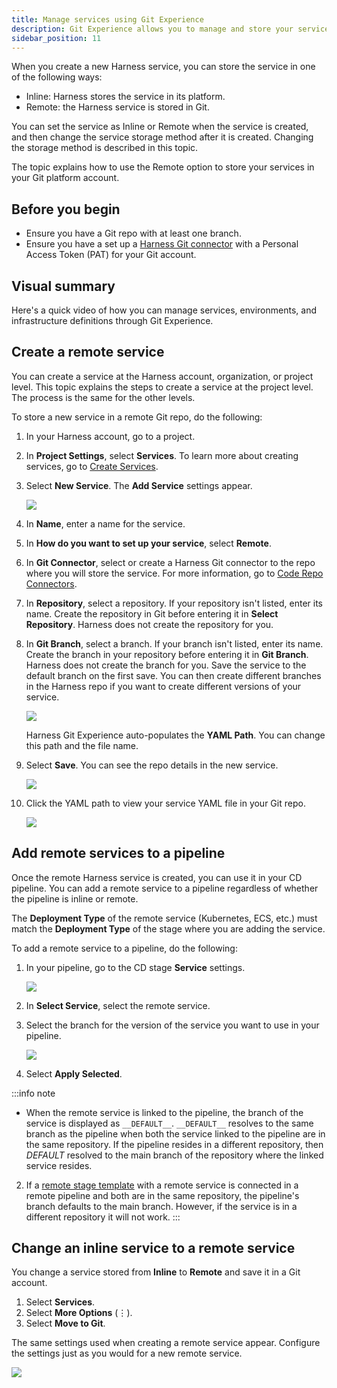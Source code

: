 ```yaml
---
title: Manage services using Git Experience 
description: Git Experience allows you to manage and store your services in Git
sidebar_position: 11
---
```


When you create a new Harness service, you can store the service in one of the following ways:

* Inline: Harness stores the service in its platform.
* Remote: the Harness service is stored in Git.

You can set the service as Inline or Remote when the service is created, and then change the service storage method after it is created. Changing the storage method is described in this topic.

The topic explains how to use the Remote option to store your services in your Git platform account.

## Before you begin

* Ensure you have a Git repo with at least one branch.​
* Ensure you have a set up a [Harness Git connector](/docs/platform/connectors/code-repositories/connect-to-code-repo) with a Personal Access Token (PAT) for your Git account.​

## Visual summary

Here's a quick video of how you can manage services, environments, and infrastructure definitions through Git Experience.

<!-- Video:
https://www.youtube.com/watch?v=ZvtyLxmtHTo-->
<DocVideo src="https://www.youtube.com/watch?v=ZvtyLxmtHTo" />

## Create a remote service

You can create a service at the Harness account, organization, or project level. This topic explains the steps to create a service at the project level. The process is the same for the other levels.

To store a new service in a remote Git repo, do the following:

1. In your Harness account, go to a project.
2. In **Project Settings**, select **Services**. To learn more about creating services, go to [Create Services](docs/continuous-delivery/x-platform-cd-features/services/create-services.md).
3. Select **New Service**. The **Add Service** settings appear.
    
    ![](./static/Gitex-service.png)
   
5. In **Name**, enter a name for the service.
6. In **How do you want to set up your service**, select **Remote**.
7. In **Git Connector**, select or create a Harness Git connector to the repo where you will store the service.​ For more information, go to [Code Repo Connectors](/docs/category/code-repo-connectors).
8. In **Repository**, select a repository. If your repository isn't listed, enter its name. Create the repository in Git before entering it in **Select Repository**. Harness does not create the repository for you.
9. In **Git Branch**, select a branch. If your branch isn't listed, enter its name. Create the branch in your repository before entering it in **Git Branch**. Harness does not create the branch for you. Save the service to the default branch on the first save. You can then create different branches in the Harness repo if you want to create different versions of your service.
    
    ![](./static/branch-switching.png)
    
    Harness Git Experience auto-populates the **YAML Path**. You can change this path and the file name.
   
11. Select **Save**. You can see the repo details in the new service.

    ![](./static/save-service-config.png)
    
13. Click the YAML path to view your service YAML file in your Git repo.

    ![](./static/service-remote-git.png)

## Add remote services to a pipeline

Once the remote Harness service is created, you can use it in your CD pipeline. You can add a remote service to a pipeline regardless of whether the pipeline is inline or remote.

The **Deployment Type** of the remote service (Kubernetes, ECS, etc.) must match the **Deployment Type** of the stage where you are adding the service.
 
To add a remote service to a pipeline, do the following:

1. In your pipeline, go to the CD stage **Service** settings.

    ![](./static/stage-service-settings.png)
   
3. In **Select Service**, select the remote service.
4. Select the branch for the version of the service you want to use in your pipeline.

    ![](./static/branches-adding-services.png)
   
6. Select **Apply Selected**.

:::info note
* When the remote service is linked to the pipeline, the branch of the service is displayed as `__DEFAULT__`.
`__DEFAULT__` resolves to the same branch as the pipeline when both the service linked to the pipeline are in the same repository. If the pipeline resides in a different repository, then _DEFAULT_ resolved to the main branch of the repository where the linked service resides.
2. If a [remote stage template](/docs/platform/templates/create-a-remote-stage-template.md) with a remote service is connected in a remote pipeline and both are in the same repository, the pipeline's branch defaults to the main branch. However, if the service is in a different repository it will not work.
:::

## Change an inline service to a remote service

You change a service stored from **Inline** to **Remote** and save it in a Git account. 

1. Select **Services**.
2. Select **More Options** (&vellip;). 
3. Select **Move to Git**.

The same settings used when creating a remote service appear. Configure the settings just as you would for a new remote service.

![](./static/inline-to-remote.png) 
